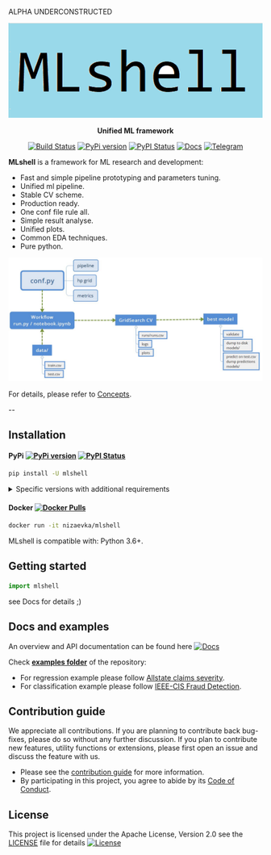 ALPHA UNDERCONSTRUCTED
<div align="center">

[![Mlshell logo](pictures/mlshell_logo.PNG?raw=true)](https://github.com/nizaevka/mlshell)

**Unified ML framework**

[![Build Status](https://travis-ci.org/nizaevka/mlshell.svg?branch=master)](https://travis-ci.org/nizaevka/mlshell)
[![PyPi version](https://img.shields.io/pypi/v/mlshell.svg)](https://pypi.org/project/mlshell/)
[![PyPI Status](https://pepy.tech/badge/mlshell)](https://pepy.tech/project/mlshell)
[![Docs](https://readthedocs.org/projects/mlshell/badge/?version=latest)](https://mlshell.readthedocs.io/en/latest/)
[![Telegram](https://img.shields.io/badge/channel-on%20telegram-blue)](https://t.me/nizaevka)

</div>

**MLshell** is a framework for ML research and development:
- Fast and simple pipeline prototyping and parameters tuning.
- Unified ml pipeline.
- Stable CV scheme.
- Production ready.
- One conf file rule all.
- Simple result analyse.
- Unified plots.
- Common EDA techniques.
- Pure python.

[![Workflow](docs/source/_static/images/workflow.JPG?raw=true)]()

For details, please refer to
 [Concepts](https://mlshell.readthedocs.io/en/latest/Concepts.html>).

--

## Installation

#### PyPi [![PyPi version](https://img.shields.io/pypi/v/mlshell.svg)](https://pypi.org/project/mlshell/) [![PyPI Status](https://pepy.tech/badge/mlshell)](https://pepy.tech/project/mlshell)

```bash
pip install -U mlshell
```

<details>
<summary>Specific versions with additional requirements</summary>
<p>

```bash
pip install catalyst[dev]        # installs dependencies for development
```
</p>
</details>

#### Docker [![Docker Pulls](https://img.shields.io/docker/pulls/nizaevka/mlshell)](https://hub.docker.com/r/nizaevka/mlshell/tags)

```bash
docker run -it nizaevka/mlshell
```

MLshell is compatible with: Python 3.6+.


## Getting started

```python
import mlshell
```
see Docs for details ;)

## Docs and examples
An overview and API documentation can be found here
[![Docs](https://readthedocs.org/projects/mlshell/badge/?version=latest)](https://readthedocs.org/mlshell/en/latest/?badge=latest)

Check **[examples folder](examples)** of the repository:
- For regression example please follow [Allstate claims severity](examples/regression).
- For classification example please follow [IEEE-CIS Fraud Detection](examples/classification).

## Contribution guide

We appreciate all contributions.
If you are planning to contribute back bug-fixes,
please do so without any further discussion.
If you plan to contribute new features, utility functions or extensions,
please first open an issue and discuss the feature with us.

- Please see the [contribution guide](CONTRIBUTING.md) for more information.
- By participating in this project, you agree to abide by its [Code of Conduct](CODE_OF_CONDUCT.md).

## License

This project is licensed under the Apache License, Version 2.0 see the [LICENSE](LICENSE) file for details
[![License](https://img.shields.io/github/license/nizaevka/mlshell.svg)](LICENSE)